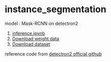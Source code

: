# instance_segmentation
model : Mask-RCNN on detectron2

1. [inference.ipynb](https://drive.google.com/file/d/1xXLVqnBvuqr3Qdib3MuDLGYjeivvtwZK/view?usp=sharing)  
2. [Download weight data](https://drive.google.com/file/d/1--TCck58yvNZc2zTGyeTCn8z7OQMcPtl/view?usp=sharing)
3. [Download dataset](https://drive.google.com/file/d/1f3y6Wbessm-qC3WvaretMf46UL8MLPfU/view?usp=sharing)

reference code from [detectron2 official github](https://github.com/facebookresearch/detectron2)
